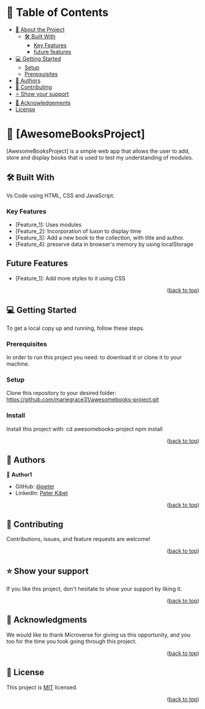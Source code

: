 <a name="readme-top"></a>

<!-- TABLE OF CONTENTS -->

# 📗 Table of Contents

- [📖 About the Project](#about-project)
  - [🛠 Built With](#built-with)
    - [Key Features](#key-features)
    - [future features](#future-features)
- [💻 Getting Started](#getting-started)
  - [Setup](#setup)
  - [Prerequisites](#prerequisites)
- [👥 Authors](#authors)
- [🤝 Contributing](#contributing)
- [⭐️ Show your support](#support)
- [🙏 Acknowledgements](#acknowledgements)
- [License](#License)

<!-- PROJECT DESCRIPTION -->

# 📖 [AwesomeBooksProject] <a name="about-project"></a>

[AwesomeBooksProject] is a simple web app that allows the user to add, store and display books that is used to test my understanding of modules.

## 🛠 Built With <a name="built-with"></a>

Vs Code using HTML, CSS and JavaScript.

<!-- Features -->

### Key Features <a name="key-features"></a>

- [Feature_1]: Uses modules
- [Feature_2]: Incorporation of luxon to display time
- [Feature_3]: Add a new book to the collection, with title and author.
- [Feature_4]: preserve data in browser's memory by using localStorage

## Future Features <a name="future-features"></a>

- [Feature_1]: Add more styles to it using CSS
<p align="right">(<a href="#readme-top">back to top</a>)</p>

<!-- GETTING STARTED -->

## 💻 Getting Started <a name="getting-started"></a>

To get a local copy up and running, follow these steps.

### Prerequisites

In order to run this project you need: to download it or clone it to your machine.

### Setup

Clone this repository to your desired folder: https://github.com/mariegrace31/awesomebooks-project.git

### Install

Install this project with: cd awesomebooks-project npm install

<p align="right">(<a href="#readme-top">back to top</a>)</p>

<!-- AUTHORS -->

## 👥 Authors <a name="authors"></a>

👤 **Author1**

- GitHub: [@peter](https://github.com/Peter-Kibet)
- LinkedIn: [Peter Kibet](https://www.linkedin.com/in/peter-jk-077148195/)

<p align="right">(<a href="#readme-top">back to top</a>)</p>
<!-- CONTRIBUTING -->

## 🤝 Contributing <a name="contributing"></a>

Contributions, issues, and feature requests are welcome!

<p align="right">(<a href="#readme-top">back to top</a>)</p>

<!-- SUPPORT -->

## ⭐️ Show your support <a name="support"></a>

If you like this project, don't hesitate to show your support by liking it.

<p align="right">(<a href="#readme-top">back to top</a>)</p>

<!-- ACKNOWLEDGEMENTS -->

## 🙏 Acknowledgments <a name="acknowledgements"></a>

We would like to thank Microverse for giving us this opportunity, and you too for the time you took going through this project.

<p align="right">(<a href="#readme-top">back to top</a>)</p>

<!-- LICENSE -->

## 📝 License <a name="license"></a>

This project is [MIT](./MIT.md) licensed.

<p align="right">(<a href="#readme-top">back to top</a>)</p>
